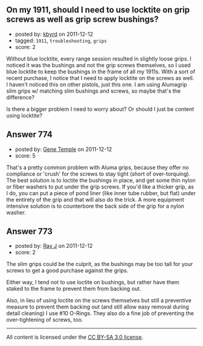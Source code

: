 ## On my 1911, should I need to use locktite on grip screws as well as grip screw bushings?

- posted by: [kbyrd](https://stackexchange.com/users/-1/37-kbyrd) on 2011-12-12
- tagged: `1911`, `troubleshooting`, `grips`
- score: 2

Without blue locktite, every range session resulted in slightly loose grips. I noticed it was the bushings and not the grip screws themselves, so I used blue locktite to keep the bushings in the frame of all my 1911s. With a sort of recent purchase, I notice that I need to apply locktite on the screws as well. I haven't noticed this on other pistols, just this one. I am using Alumagrip slim grips w/ matching slim bushings and screws, so maybe that's the difference?

Is there a bigger problem I need to worry about? Or should I just be content using locktite?


## Answer 774

- posted by: [Gene Temple](https://stackexchange.com/users/-1/254-gene-temple) on 2011-12-12
- score: 5

That's a pretty common problem with Aluma grips, because they offer no compliance or 'crush' for the screws to stay tight (short of over-torquing).  The best solution is to loctite the bushings in place, and get some thin nylon or fiber washers to put under the grip screws.  If you'd like a thicker grip, as I do, you can put a piece of pond liner (like inner tube rubber, but flat) under the entirety of the grip and that will also do the trick.  A more equipment intensive solution is to counterbore the back side of the grip for a nylon washer.


## Answer 773

- posted by: [Ray J](https://stackexchange.com/users/-1/166-ray-j) on 2011-12-12
- score: 2

The slim grips could be the culprit, as the bushings may be too tall for your screws to get a good purchase against the grips.

Either way, I tend not to use loctite on bushings, but rather have them staked to the frame to prevent them from backing out.

Also, in lieu of using loctite on the screws themselves but still a preventive measure to prevent them backing out (and still allow easy removal during detail cleaning) I use #10 O-Rings.  They also do a fine job of preventing the over-tightening of screws, too. 



---

All content is licensed under the [CC BY-SA 3.0 license](https://creativecommons.org/licenses/by-sa/3.0/).
